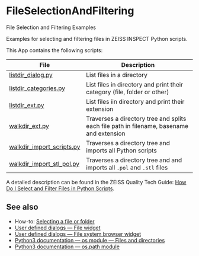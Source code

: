 # FileSelectionAndFiltering

File Selection and Filtering Examples

Examples for selecting and filtering files in ZEISS INSPECT Python scripts.

This App contains the following scripts:

| File                                                              | Description                                                                              |
| ----------------------------------------------------------------- | ---------------------------------------------------------------------------------------- |
| [listdir_dialog.py](../scripts/listdir_dialog.py)                 | List files in a directory                                                                |
| [listdir_categories.py](../scripts/listdir_categories.py)         | List files in directory and print their category (file, folder or other)                 |
| [listdir_ext.py](../scripts/listdir_ext.py)                       | List files iin directory and print their extension                                       |
| [walkdir_ext.py](../scripts/walkdir_ext.py)                       | Traverses a directory tree and splits each file path in filename, basename and extension |
| [walkdir_import_scripts.py](../scripts/walkdir_import_scripts.py) | Traverses a directory tree and imports all Python scripts                                |
| [walkdir_import_stl_pol.py](../scripts/walkdir_import_stl_pol.py) | Traverses a directory tree and and imports all `.pol` and `.stl` files                   |

A detailed description can be found in the ZEISS Quality Tech Guide: [How Do I Select and Filter Files in Python Scripts](https://techguide.zeiss.com/en/zeiss-inspect-2023/article/how_to_select_and_filter_files_in_python_scripts.html).

## See also

* How-to: [Selecting a file or folder](https://zeiss.github.io/zeiss-inspect-app-api/2025/howtos/python_api_introduction/file_selection_dialog.html)
* [User defined dialogs &mdash; File widget](https://zeiss.github.io/zeiss-inspect-app-api/2025/howtos/python_api_introduction/user_defined_dialogs.html#file-widget)
* [User defined dialogs &mdash; File system browser widget](https://zeiss.github.io/zeiss-inspect-app-api/2025/howtos/python_api_introduction/user_defined_dialogs.html#file-system-browser-widget)
* [Python3 documentation &mdash; os module &mdash; Files and directories](https://docs.python.org/3/library/os.html#files-and-directories)
* [Python3 documentation &mdash; os.path module](https://docs.python.org/3/library/os.path.html)
